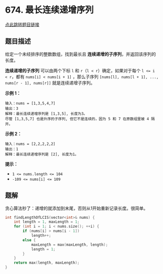 # 674. 最长连续递增序列

[点此跳转题目链接](https://leetcode.cn/problems/longest-continuous-increasing-subsequence/description/)

## 题目描述

给定一个未经排序的整数数组，找到最长且 **连续递增的子序列**，并返回该序列的长度。

**连续递增的子序列** 可以由两个下标 `l` 和 `r`（`l < r`）确定，如果对于每个 `l <= i < r`，都有 `nums[i] < nums[i + 1]` ，那么子序列 `[nums[l], nums[l + 1], ..., nums[r - 1], nums[r]]` 就是连续递增子序列。

 

**示例 1：**

```
输入：nums = [1,3,5,4,7]
输出：3
解释：最长连续递增序列是 [1,3,5], 长度为3。
尽管 [1,3,5,7] 也是升序的子序列, 但它不是连续的，因为 5 和 7 在原数组里被 4 隔开。 
```

**示例 2：**

```
输入：nums = [2,2,2,2,2]
输出：1
解释：最长连续递增序列是 [2], 长度为1。
```

 

**提示：**

- `1 <= nums.length <= 104`
- `-109 <= nums[i] <= 109`



## 题解

贪心算法秒了：递增的就添加到末尾，否则从1开始重新记录长度。很简单。

```cpp
int findLengthOfLCIS(vector<int>& nums) {
    int length = 1, maxLength = 1; 
    for (int i = 1; i < nums.size(); ++i) {
        if (nums[i] > nums[i - 1])
            length++;
        else {
            maxLength = max(maxLength, length);
            length = 1;
        }
    }
    return max(length, maxLength);
}
```

